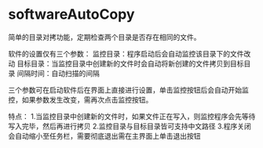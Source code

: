 # softwareAutoCopy
简单的目录对拷功能，定期检查两个目录是否存在相同的文件。

软件的设置仅有三个参数：
监控目录：程序启动后会自动监控该目录下的文件改动
目标目录：当监控目录中创建新的文件时会自动将新创建的文件拷贝到目标目录
间隔时间：自动扫描的间隔

三个参数可在启动软件后在界面上直接进行设置，单击监控按钮后会自动开始监控，如果参数发生改变，需再次点击监控按钮。

特点：
1.当监控目录中创建新的文件时，如果文件正在写入，则监控程序会先等待写入完毕，然后再进行拷贝
2.监控目录与目标目录皆可支持中文路径
3.程序关闭会自动缩小至任务栏，需要彻底退出需在主界面上单击退出按钮
